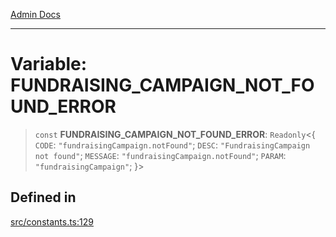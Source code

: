 [Admin Docs](/)

***

# Variable: FUNDRAISING\_CAMPAIGN\_NOT\_FOUND\_ERROR

> `const` **FUNDRAISING\_CAMPAIGN\_NOT\_FOUND\_ERROR**: `Readonly`\<\{ `CODE`: `"fundraisingCampaign.notFound"`; `DESC`: `"FundraisingCampaign not found"`; `MESSAGE`: `"fundraisingCampaign.notFound"`; `PARAM`: `"fundraisingCampaign"`; \}\>

## Defined in

[src/constants.ts:129](https://github.com/Suyash878/talawa-api/blob/cfd688207611ba245c99edd8dbaccb2cdbf6a043/src/constants.ts#L129)
